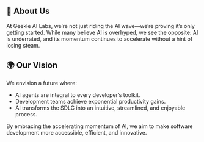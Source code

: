 





## 🚀 About Us

At Geekle AI Labs, we’re not just riding the AI wave—we’re proving it’s only getting started. While many believe AI is overhyped, we see the opposite: AI is underrated, and its momentum continues to accelerate without a hint of losing steam.


## 🌍 Our Vision

We envision a future where:
- AI agents are integral to every developer’s toolkit.
- Development teams achieve exponential productivity gains.
- AI transforms the SDLC into an intuitive, streamlined, and enjoyable process.

By embracing the accelerating momentum of AI, we aim to make software development more accessible, efficient, and innovative.

